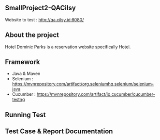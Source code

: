 ## SmallProject2-QACilsy

Website to test : http://qa.cilsy.id:8080/


## About the project

Hotel Dominic Parks is a reservation website specifically Hotel.

## Framework

* Java & Maven
* Selenium : https://mvnrepository.com/artifact/org.seleniumhq.selenium/selenium-java
* Cucumber : https://mvnrepository.com/artifact/io.cucumber/cucumber-testng

## Running Test

## Test Case & Report Documentation
